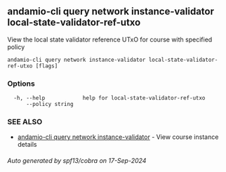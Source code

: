 ## andamio-cli query network instance-validator local-state-validator-ref-utxo

View the local state validator reference UTxO for course with specified policy

```
andamio-cli query network instance-validator local-state-validator-ref-utxo [flags]
```

### Options

```
  -h, --help            help for local-state-validator-ref-utxo
      --policy string   
```

### SEE ALSO

* [andamio-cli query network instance-validator](andamio-cli_query_network_instance-validator.md)	 - View course instance details

###### Auto generated by spf13/cobra on 17-Sep-2024
